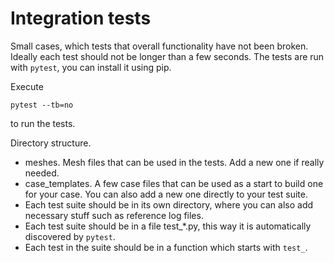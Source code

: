 # Integration tests

Small cases, which tests that overall functionality have not been broken.
Ideally each test should not be longer than a few seconds.
The tests are run with `pytest`, you can install it using pip.

Execute
```
pytest --tb=no
```
to run the tests.


Directory structure.

- meshes. Mesh files that can be used in the tests. Add a new one if really
  needed.
- case\_templates. A few case files that can be used as a start to build one for
  your case. You can also add a new one directly to your test suite.
- Each test suite should be in its own directory, where you can also add
  necessary stuff such as reference log files.
- Each test suite should be in a file test_\*.py, this way it is automatically
  discovered by `pytest`.
- Each test in the suite should be in a function which starts with `test_`.
